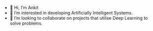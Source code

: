 - 👋 Hi, I’m Ankit
- 👀 I’m interested in developing Artificially Intelligent Systems.
- 💞️ I’m looking to collaborate on projects that utilise Deep Learning to solve problems.


